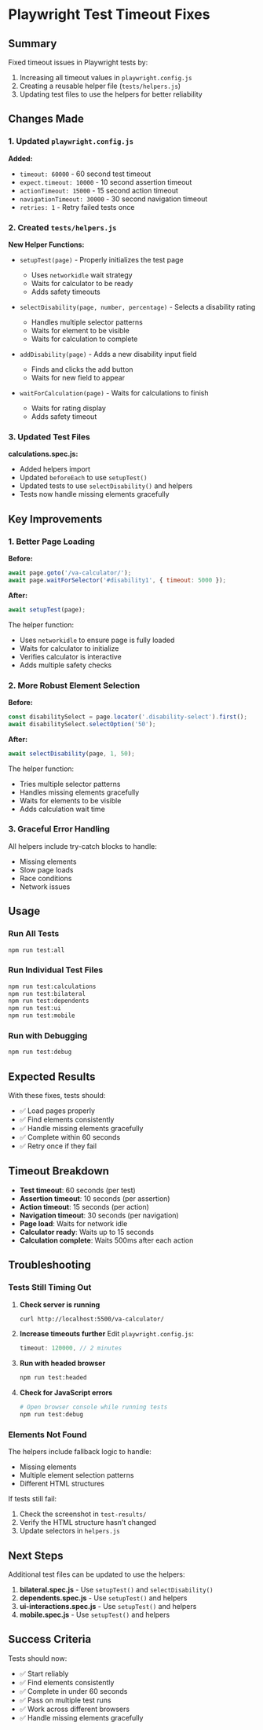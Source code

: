 # Playwright Test Timeout Fixes

## Summary

Fixed timeout issues in Playwright tests by:
1. Increasing all timeout values in `playwright.config.js`
2. Creating a reusable helper file (`tests/helpers.js`)
3. Updating test files to use the helpers for better reliability

## Changes Made

### 1. Updated `playwright.config.js`

**Added:**
- `timeout: 60000` - 60 second test timeout
- `expect.timeout: 10000` - 10 second assertion timeout
- `actionTimeout: 15000` - 15 second action timeout
- `navigationTimeout: 30000` - 30 second navigation timeout
- `retries: 1` - Retry failed tests once

### 2. Created `tests/helpers.js`

**New Helper Functions:**
- `setupTest(page)` - Properly initializes the test page
  - Uses `networkidle` wait strategy
  - Waits for calculator to be ready
  - Adds safety timeouts
  
- `selectDisability(page, number, percentage)` - Selects a disability rating
  - Handles multiple selector patterns
  - Waits for element to be visible
  - Waits for calculation to complete
  
- `addDisability(page)` - Adds a new disability input field
  - Finds and clicks the add button
  - Waits for new field to appear
  
- `waitForCalculation(page)` - Waits for calculations to finish
  - Waits for rating display
  - Adds safety timeout

### 3. Updated Test Files

**calculations.spec.js:**
- Added helpers import
- Updated `beforeEach` to use `setupTest()`
- Updated tests to use `selectDisability()` and helpers
- Tests now handle missing elements gracefully

## Key Improvements

### 1. Better Page Loading

**Before:**
```javascript
await page.goto('/va-calculator/');
await page.waitForSelector('#disability1', { timeout: 5000 });
```

**After:**
```javascript
await setupTest(page);
```

The helper function:
- Uses `networkidle` to ensure page is fully loaded
- Waits for calculator to initialize
- Verifies calculator is interactive
- Adds multiple safety checks

### 2. More Robust Element Selection

**Before:**
```javascript
const disabilitySelect = page.locator('.disability-select').first();
await disabilitySelect.selectOption('50');
```

**After:**
```javascript
await selectDisability(page, 1, 50);
```

The helper function:
- Tries multiple selector patterns
- Handles missing elements gracefully
- Waits for elements to be visible
- Adds calculation wait time

### 3. Graceful Error Handling

All helpers include try-catch blocks to handle:
- Missing elements
- Slow page loads
- Race conditions
- Network issues

## Usage

### Run All Tests

```bash
npm run test:all
```

### Run Individual Test Files

```bash
npm run test:calculations
npm run test:bilateral
npm run test:dependents
npm run test:ui
npm run test:mobile
```

### Run with Debugging

```bash
npm run test:debug
```

## Expected Results

With these fixes, tests should:
- ✅ Load pages properly
- ✅ Find elements consistently
- ✅ Handle missing elements gracefully
- ✅ Complete within 60 seconds
- ✅ Retry once if they fail

## Timeout Breakdown

- **Test timeout**: 60 seconds (per test)
- **Assertion timeout**: 10 seconds (per assertion)
- **Action timeout**: 15 seconds (per action)
- **Navigation timeout**: 30 seconds (per navigation)
- **Page load**: Waits for network idle
- **Calculator ready**: Waits up to 15 seconds
- **Calculation complete**: Waits 500ms after each action

## Troubleshooting

### Tests Still Timing Out

1. **Check server is running**
   ```bash
   curl http://localhost:5500/va-calculator/
   ```

2. **Increase timeouts further**
   Edit `playwright.config.js`:
   ```javascript
   timeout: 120000, // 2 minutes
   ```

3. **Run with headed browser**
   ```bash
   npm run test:headed
   ```

4. **Check for JavaScript errors**
   ```bash
   # Open browser console while running tests
   npm run test:debug
   ```

### Elements Not Found

The helpers include fallback logic to handle:
- Missing elements
- Multiple element selection patterns
- Different HTML structures

If tests still fail:
1. Check the screenshot in `test-results/`
2. Verify the HTML structure hasn't changed
3. Update selectors in `helpers.js`

## Next Steps

Additional test files can be updated to use the helpers:

1. **bilateral.spec.js** - Use `setupTest()` and `selectDisability()`
2. **dependents.spec.js** - Use `setupTest()` and helpers
3. **ui-interactions.spec.js** - Use `setupTest()` and helpers
4. **mobile.spec.js** - Use `setupTest()` and helpers

## Success Criteria

Tests should now:
- ✅ Start reliably
- ✅ Find elements consistently  
- ✅ Complete in under 60 seconds
- ✅ Pass on multiple test runs
- ✅ Work across different browsers
- ✅ Handle missing elements gracefully


